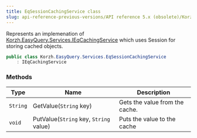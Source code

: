 ```yaml
---
title: EqSessionCachingService class
slug: api-reference-previous-versions/API reference 5.x (obsolete)/Korzh.EasyQuery.Services namespace/eqsessioncachingservice-class
---
```



Represents an implemenation of [Korzh.EasyQuery.Services.IEqCachingService](/api-reference-5x/korzh-easyquery-services-namespace/ieqcachingservice-interface)  which uses Session for storing cached objects.
```csharp
public class Korzh.EasyQuery.Services.EqSessionCachingService
    : IEqCachingService

```

### Methods

| Type | Name | Description | 
| --- | --- | --- | 
| `String` | GetValue(`String` key) | Gets the value from the cache. | 
| `void` | PutValue(`String` key, `String` value) | Puts the value to the cache |